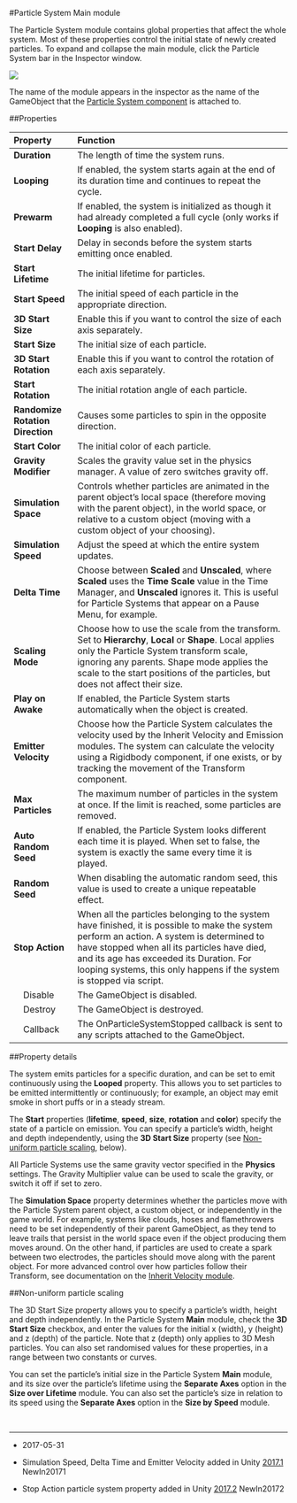 #Particle System Main module

The Particle System module contains global properties that affect the whole system. Most of these properties control the initial state of newly created particles. To expand and collapse the main module, click the Particle System bar in the Inspector window.

![](../uploads/Main/PartSysPartSysInsp.png)



The name of the module appears in the inspector as the name of the GameObject that the [Particle System component](class-ParticleSystem) is attached to.

##Properties

| **Property** | **Function** |
|:---|:---| 
| __Duration__ | The length of time the system runs. |
| __Looping__ | If enabled, the system starts again at the end of its duration time and continues to repeat the cycle. |
| __Prewarm__ | If enabled, the system is initialized as though it had already completed a full cycle (only works if __Looping__ is also enabled). |
| __Start Delay__ | Delay in seconds before the system starts emitting once enabled. |
| __Start Lifetime__ | The initial lifetime for particles. |
| __Start Speed__ | The initial speed of each particle in the appropriate direction. |
| __3D Start Size__ | Enable this if you want to control the size of each axis separately. |
| __Start Size__ | The initial size of each particle. |
| __3D Start Rotation__ | Enable this if you want to control the rotation of each axis separately. |
| __Start Rotation__ | The initial rotation angle of each particle. |
| __Randomize Rotation Direction__ | Causes some particles to spin in the opposite direction. |
| __Start Color__ | The initial color of each particle. |
| __Gravity Modifier__ | Scales the gravity value set in the physics manager. A value of zero switches gravity off. |
| __Simulation Space__ | Controls whether particles are animated in the parent object’s local space (therefore moving with the parent object), in the world space, or relative to a custom object (moving with a custom object of your choosing). |
| __Simulation Speed__ | Adjust the speed at which the entire system updates. |
| __Delta Time__ | Choose between __Scaled__ and __Unscaled__, where __Scaled__ uses the __Time Scale__ value in the Time Manager, and __Unscaled__ ignores it. This is useful for Particle Systems that appear on a Pause Menu, for example. |
| __Scaling Mode__ | Choose how to use the scale from the transform. Set to __Hierarchy__, __Local__ or __Shape__. Local applies only the Particle System transform scale, ignoring any parents. Shape mode applies the scale to the start positions of the particles, but does not affect their size. |
| __Play on Awake__ | If enabled, the Particle System starts automatically when the object is created. |
| __Emitter Velocity__ | Choose how the Particle System calculates the velocity used by the Inherit Velocity and Emission modules. The system can calculate the velocity using a Rigidbody component, if one exists, or by tracking the movement of the Transform component. |
| __Max Particles__ | The maximum number of particles in the system at once. If the limit is reached, some particles are removed. |
| __Auto Random Seed__ | If enabled, the Particle System looks different each time it is played. When set to false, the system is exactly the same every time it is played. |
| __Random Seed__ | When disabling the automatic random seed, this value is used to create a unique repeatable effect. |
| __Stop Action__ | When all the particles belonging to the system have finished, it is possible to make the system perform an action. A system is determined to have stopped when all its particles have died, and its age has exceeded its Duration. For looping systems, this only happens if the system is stopped via script. |
|&nbsp;&nbsp;&nbsp;&nbsp;Disable | The GameObject is disabled. |
|&nbsp;&nbsp;&nbsp;&nbsp;Destroy | The GameObject is destroyed. |
|&nbsp;&nbsp;&nbsp;&nbsp;Callback | The OnParticleSystemStopped callback is sent to any scripts attached to the GameObject. |


##Property details

The system emits particles for a specific duration, and can be set to emit continuously using the __Looped__ property. This allows you to set particles to be emitted intermittently or continuously; for example, an object may emit smoke in short puffs or in a steady stream.

The __Start__ properties (__lifetime__, __speed__, __size__, __rotation__ and __color__) specify the state of a particle on emission. You can specify a particle’s width, height and depth independently, using the __3D Start Size__ property (see [Non-uniform particle scaling](#scaling), below).

All Particle Systems use the same gravity vector specified in the __Physics__ settings. The Gravity Multiplier value can be used to scale the gravity, or switch it off if set to zero.

The __Simulation Space__ property determines whether the particles move with the Particle System parent object, a custom object, or independently in the game world. For example, systems like clouds, hoses and flamethrowers need to be set independently of their parent GameObject, as they tend to leave trails that persist in the world space even if the object producing them moves around. On the other hand, if particles are used to create a spark between two electrodes, the particles should move along with the parent object. For more advanced control over how particles follow their Transform, see documentation on the [Inherit Velocity module](PartSysInheritVelocity).

<a name="scaling"></a>
##Non-uniform particle scaling

The 3D Start Size property allows you to specify a particle’s width, height and depth independently. In the Particle System __Main__ module, check the __3D Start Size__ checkbox, and enter the values for the initial x (width), y (height) and z (depth) of the particle. Note that z (depth) only applies to 3D Mesh particles. You can also set randomised values for these properties, in a range between two constants or curves.

You can set the particle’s initial size in the Particle System __Main__ module, and its size over the particle’s lifetime using the __Separate Axes__ option in the __Size over Lifetime__ module. You can also set the particle’s size in relation to its speed using the __Separate Axes__ option in the __Size by Speed__ module.

<br/>

-----

*  <span class="page-edit">2017-05-31  <!-- include IncludeTextAmendPageYesEdit --></span>

*  <span class="page-history">Simulation Speed, Delta Time and Emitter Velocity added in Unity [2017.1](../Manual/30_search.html?q=newin20171) <span class="search-words">NewIn20171</span></span>

*  <span class="page-history">Stop Action particle system property added in Unity [2017.2](../Manual/30_search.html?q=newin20172) <span class="search-words">NewIn20172</span></span>

